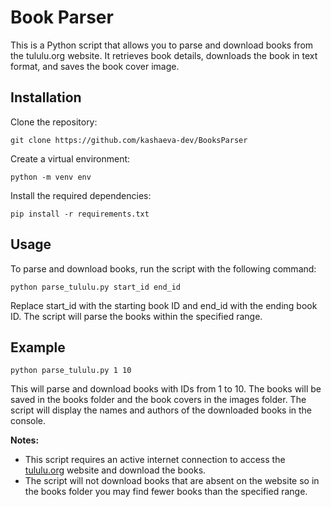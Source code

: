 # Book Parser
This is a Python script that allows you to parse and download books from 
the tululu.org website. It retrieves book details, downloads the book in text format,
and saves the book cover image.

## Installation
Clone the repository:
```shell
git clone https://github.com/kashaeva-dev/BooksParser
```
Create a virtual environment:
```
python -m venv env
```
Install the required dependencies:
```
pip install -r requirements.txt
```

## Usage
To parse and download books, run the script with the following command:
```
python parse_tululu.py start_id end_id
```
Replace start_id with the starting book ID and end_id with the ending book ID.
The script will parse the books within the specified range.

## Example
```
python parse_tululu.py 1 10
```
This will parse and download books with IDs from 1 to 10.
The books will be saved in the books folder and the book covers in the images folder.
The script will display the names and authors of the downloaded books in the console.


**Notes:** 
- This script requires an active internet connection to access 
the [tululu.org]('https://tululu.org/') website and download the books.
- The script will not download books that are absent on the website so in the books folder you may
find fewer books than the specified range.
